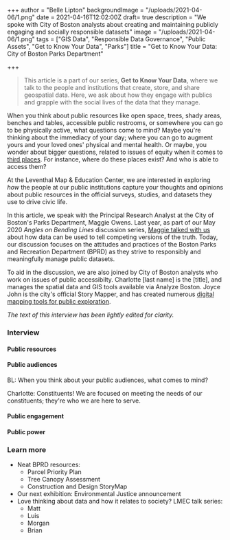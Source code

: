 +++
author = "Belle Lipton"
backgroundImage = "/uploads/2021-04-06/1.png"
date = 2021-04-16T12:02:00Z
draft= true
description = "We spoke with City of Boston analysts about creating and maintaining publicly engaging and socially responsible datasets"
image = "/uploads/2021-04-06/1.png"
tags = ["GIS Data", "Responsible Data Governance", "Public Assets", "Get to Know Your Data", "Parks"]
title = "Get to Know Your Data: City of Boston Parks Department"

+++
> This article is a part of our series, **Get to Know Your Data**, where we talk to the people and institutions that create, store, and share geospatial data. Here, we ask about how they engage with publics and grapple with the social lives of the data that they manage.


When you think about public resources like open space, trees, shady areas, benches and tables, accessible public restrooms, or somewhere you can go to be physically active, what questions come to mind? Maybe you're thinking about the immediacy of your day; where you can go to augment yours and your loved ones' physical and mental health. Or maybe, you wonder about bigger questions, related to issues of equity when it comes to [third places](https://en.wikipedia.org/wiki/Third_place). For instance, where do these places exist? And who is able to access them?

At the Leventhal Map & Education Center, we are interested in exploring *how* the people at our public institutions capture your thoughts and opinions about public resources in the official surveys, studies, and datasets they use to drive civic life. 

In this article, we speak with the Principal Research Analyst at the City of Boston's Parks Department, Maggie Owens. Last year, as part of our May 2020 *Angles on Bending Lines* discussion series, [Maggie talked with us](https://www.youtube.com/watch?v=gREz3nzHJhA) about how data can be used to tell competing versions of the truth. Today, our discussion focuses on the attitudes and practices of the Boston Parks and Recreation Department (BPRD) as they strive to responsibly and meaningfully manage public datasets.

To aid in the discussion, we are also joined by City of Boston analysts who work on issues of public accessibilty. Charlotte [last name] is the [title], and manages the spatial data and GIS tools available via Analyze Boston. Joyce John is the city's official Story Mapper, and has created numerous [digital mapping tools for public exploration](https://boston.maps.arcgis.com/apps/Shortlist/index.html?appid=93ab1191a7b34644a9733c1aa5926727). 

*The text of this interview has been lightly edited for clarity.*





### Interview

#### Public resources

#### Public audiences

BL: When you think about your public audiences, what comes to mind?

Charlotte: Constituents! We are focused on meeting the needs of our constituents; they're who we are here to serve.

#### Public engagement

#### Public power


### Learn more
- Neat BPRD resources:
    - Parcel Priority Plan
    - Tree Canopy Assessment
    - Construction and Design StoryMap
- Our next exhibition: Environmental Justice announcement
- Love thinking about data and how it relates to society? LMEC talk series:
    - Matt
    - Luis
    - Morgan
    - Brian